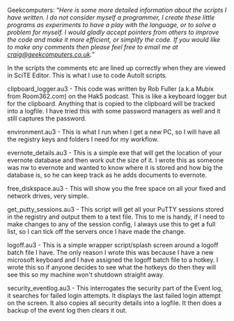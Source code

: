 Geekcomputers: <q><i>Here is some more detailed information about the scripts I have written.  I do not consider myself a programmer, I create these little programs as experiments to have a play with the language, or to solve a problem for myself.  I would gladly accept pointers from others to improve the code and make it more efficient, or simplify the code.  If you would like to make any comments then please feel free to email me at craig@geekcomputers.co.uk.</i></q>

In the scripts the comments etc are lined up correctly when they are viewed in SciTE Editor.  This is what I use to code AutoIt scripts.

clipboard_logger.au3 - This code was written by Rob Fuller (a.k.a Mubix from Room362.com) on the Hak5 podcast.  This is like a keyboard logger but for the clipboard.  Anything that is copied to the clipboard will be tracked into a logfile.  I have tried this with some password managers as well and it still captures the password.

environment.au3 - This is what I run when I get a new PC, so I will have all the registry keys and folders I need for my workflow.

evernote_details.au3 - This is a simple exe that will get the location of your evernote database and then work out the size of it.  I wrote this as someone was nw to evernote and wanted to know where it is stored and how big the database is, so he can keep track as he adds documents to evernote.

free_diskspace.au3 - This will show you the free space on all your fixed and network drives, very simple.

get_putty_sessions.au3 - This script will get all your PuTTY sessions stored in the registry and output them to a text file.  This to me is handy, if I need to make changes to any of the session config, I always use this to get a full list, so I can tick off the servers once I have made the change.

logoff.au3 - This is a simple wrapper script/splash screen around a logoff batch file I have.  The only reason I wrote this was because I have a new microsoft keyboard and I have assigned the logoff batch file to a hotkey.  I wrote this so if anyone decides to see what the hotkeys do then they will see this so my machine won't shutdown straight away.

security_eventlog.au3 - This interrogates the security part of the Event log, it searches for failed login attempts. It displays the last failed login attempt on the screen.  It also copies all security details into a logfile.  It then does a backup of the event log then clears it out.

